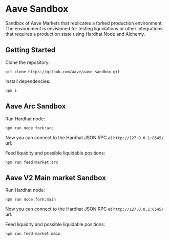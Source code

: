# Aave Sandbox

Sandbox of Aave Markets that replicates a forked production environment. The environment is envisioned for testing liquidations or other integrations that requires a production state using Hardhat Node and Alchemy.

## Getting Started

Clone the repository:

```
git clone https://github.com/aave/aave-sandbox.git
```

Install dependencies:

```
npm i
```

## Aave Arc Sandbox

Run Hardhat node:

```
npm run node:fork:arc
```

Now you can connect to the Hardhat JSON RPC at `http://127.0.0.1:8545/` url.

Feed liquidity and possible liquidable positions:

```
npm run feed-market:arc
```

## Aave V2 Main market Sandbox

Run Hardhat node:

```
npm run node:fork:main
```

Now you can connect to the Hardhat JSON RPC at `http://127.0.0.1:8545/` url.

Feed liquidity and possible liquidable positions:

```
npm run feed-market:main
```
